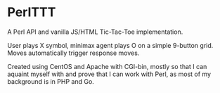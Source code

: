 # PerlTTT
A Perl API and vanilla JS/HTML Tic-Tac-Toe implementation.

User plays X symbol, minimax agent plays O on a simple 9-button grid. Moves automatically trigger response moves.

Created using CentOS and Apache with CGI-bin, mostly so that I can aquaint myself with and prove that I can work with Perl, as most of my background is in PHP and Go.
